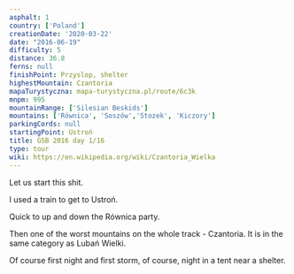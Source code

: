 ```yaml
---
asphalt: 1
country: ['Poland']
creationDate: '2020-03-22'
date: "2016-06-19"
difficulty: 5
distance: 36.8
ferns: null
finishPoint: Przyslop, shelter
highestMountain: Czantoria
mapaTurystyczna: mapa-turystyczna.pl/route/6c3k
mnpm: 995
mountainRange: ['Silesian Beskids']
mountains: ['Równica', 'Soszów','Stozek', 'Kiczory']
parkingCords: null
startingPoint: Ustroń
title: GSB 2016 day 1/16
type: tour
wiki: https://en.wikipedia.org/wiki/Czantoria_Wielka
---
```


Let us start this shit.

I used a train to get to Ustroń.

Quick to up and down the Równica party.

Then one of the worst mountains on the whole track - Czantoria. It is in the same category as Lubań Wielki.

Of course first night and first storm, of course, night in a tent near a shelter.
